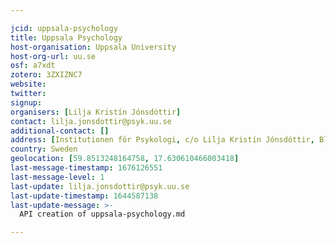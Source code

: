 ```yaml
---

jcid: uppsala-psychology
title: Uppsala Psychology
host-organisation: Uppsala University
host-org-url: uu.se
osf: a7xdt
zotero: 3ZXIZNC7
website: 
twitter: 
signup: 
organisers: [Lilja Kristín Jónsdóttir]
contact: lilja.jonsdottir@psyk.uu.se
additional-contact: []
address: [Institutionen för Psykologi, c/o Lilja Kristín Jónsdóttir, Blåsenhus, von Kraemers allé 1E, 752 37 Uppsala]
country: Sweden
geolocation: [59.8513248164758, 17.630610466003418]
last-message-timestamp: 1676126551
last-message-level: 1
last-update: lilja.jonsdottir@psyk.uu.se
last-update-timestamp: 1644587138
last-update-message: >-
  API creation of uppsala-psychology.md

---
```



